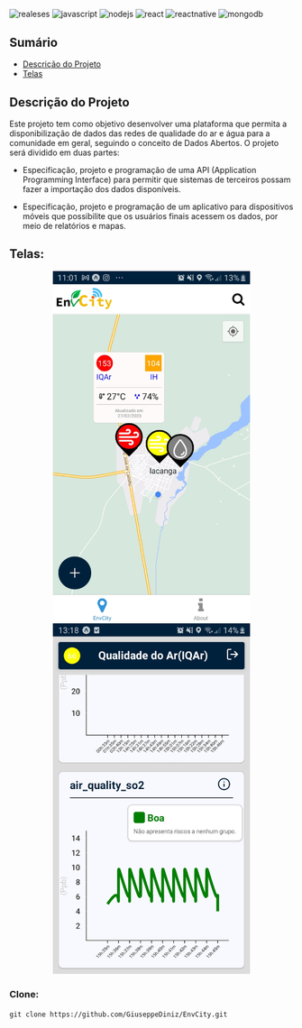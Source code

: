## 
<div style="display: inline_block"><br/>
    <img alignSelf= "center" alt="realeses" src="https://img.shields.io/github/license/GiuseppeDiniz/EnvCity.svg"/>
    <img alignSelf= "center" alt="javascript" src="https://img.shields.io/badge/JavaScript-F7DF1E?style=for-the-badge&logo=javascript&logoColor=black"/>
    <img alignSelf= "center" alt="nodejs" src="https://img.shields.io/badge/Node.js-43853D?style=for-the-badge&logo=node.js&logoColor=white"/>
    <img alignSelf= "center" alt="react" src="https://img.shields.io/badge/React-20232A?style=for-the-badge&logo=react&logoColor=61DAFB"/>
    <img alignSelf= "center" alt="reactnative" src="https://img.shields.io/badge/React_Native-20232A?style=for-the-badge&logo=react&logoColor=61DAFB"/>
    <img alignSelf= "center" alt="mongodb" src="https://img.shields.io/badge/MongoDB-4EA94B?style=for-the-badge&logo=mongodb&logoColor=white"/>
</div>

## Sumário

- [Descrição do Projeto](#descricao-do-projeto)
- [Telas](#telas)

<div id='descricao-do-projeto'/> 

## Descrição do Projeto

Este projeto tem como objetivo desenvolver uma plataforma que permita a disponibilização de dados das redes de qualidade do ar e água para a comunidade em geral, seguindo o conceito de Dados Abertos. O projeto será dividido em duas partes:

- Especificação, projeto e programação de uma API (Application Programming Interface) para permitir que sistemas de terceiros possam fazer a importação dos dados disponíveis.

- Especificação, projeto e programação de um aplicativo para dispositivos móveis que possibilite que os usuários finais acessem os dados, por meio de relatórios e mapas.

<div id='telas'/> 

## Telas:
<p align="center">
  <img src="./assets/path/to/img%20(4).jpeg " width="350" title="hover text">
  <img src="./assets/path/to/img%20(1).jpeg " width="350" title="hover text">
</p>

### Clone:
```
git clone https://github.com/GiuseppeDiniz/EnvCity.git
  ```
